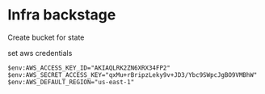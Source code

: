 # Infra backstage

Create bucket for state

set aws credentials
```
$env:AWS_ACCESS_KEY_ID="AKIAQLRK2ZN6XRX34FP2"
$env:AWS_SECRET_ACCESS_KEY="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"
$env:AWS_DEFAULT_REGION="us-east-1"
```